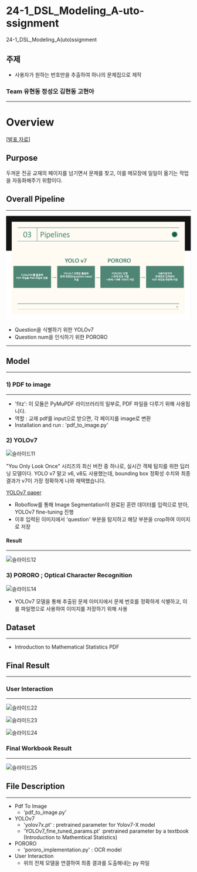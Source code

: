 # 24-1_DSL_Modeling_A-uto-ssignment
24-1_DSL_Modeling_A(uto)ssignment

## 주제
* 사용자가 원하는 번호만을 추출하여 하나의 문제집으로 제작

### Team 유현동 정성오 김현동 고현아
---
# Overview
[[발표 자료](/24-1_Modeling_CV_A(uto)ssignment.pdf)]

## Purpose
두꺼운 전공 교재의 페이지를 넘기면서 문제를 찾고, 이를 메모장에 일일이 옮기는 작업을 자동화해주기 위함이다. 

## Overall Pipeline 
---
![Example Image](/images/pipeline.png)

* Question을 식별하기 위한 YOLOv7
* Question num을 인식하기 위한 PORORO

---

## Model
---
### 1) PDF to image
---
* 'fitz': 이 모듈은 PyMuPDF 라이브러리의 일부로, PDF 파일을 다루기 위해 사용됩니다.
* 역할 : 교재 pdf를 input으로 받으면, 각 페이지를 image로 변환 
* Installation and run : 'pdf_to_image.py'

### 2) YOLOv7

![슬라이드11](https://github.com/DataScience-Lab-Yonsei/24-1_DSL_Modeling_A-uto-ssignment/assets/126374997/6c6b9b56-68f6-44b4-a228-a8c6343cd55a)

"You Only Look Once" 시리즈의 최신 버전 중 하나로, 실시간 객체 탐지를 위한 딥러닝 모델이다. YOLO v7 말고 v6, v8도 사용했는데, bounding box 정확성 수치와 최종 결과가 v7이 가장 정확하게 나와 채택했습니다. 

[YOLOv7 paper](https://arxiv.org/abs/2207.02696)

* Roboflow를 통해 Image Segmentation이 완료된 훈련 데이터를 입력으로 받아, YOLOv7 fine-tuning 진행
* 이후 입력된 이미지에서 'question' 부분을 탐지하고 해당 부분을 crop하여 이미지로 저장

#### Result 
---
![슬라이드12](https://github.com/DataScience-Lab-Yonsei/24-1_DSL_Modeling_A-uto-ssignment/assets/126374997/c777eadb-cfb7-4e53-b83f-59f013593c7a)


### 3) PORORO ; Optical Character Recognition 

![슬라이드14](https://github.com/DataScience-Lab-Yonsei/24-1_DSL_Modeling_A-uto-ssignment/assets/126374997/f435adeb-ab25-4260-b598-54a24b453e01)

* YOLOv7 모델을 통해 추출된 문제 이미지에서 문제 번호를 정확하게 식별하고, 이를 파일명으로 사용하여 이미지를 저장하기 위해 사용

## Dataset
---
* Introduction to Mathematical Statistics PDF

## Final Result
---
### User Interaction
---
![슬라이드22](https://github.com/DataScience-Lab-Yonsei/24-1_DSL_Modeling_A-uto-ssignment/assets/126374997/503dd946-90f8-48be-bdd1-3ffdf1f77b42)

![슬라이드23](https://github.com/DataScience-Lab-Yonsei/24-1_DSL_Modeling_A-uto-ssignment/assets/126374997/def194c9-c941-4ed5-82fd-004d5a07ecc7)

![슬라이드24](https://github.com/DataScience-Lab-Yonsei/24-1_DSL_Modeling_A-uto-ssignment/assets/126374997/24ab19fe-c35b-439e-87d9-43de6aa7df3d)

### Final Workbook Result
---
![슬라이드25](https://github.com/DataScience-Lab-Yonsei/24-1_DSL_Modeling_A-uto-ssignment/assets/126374997/648d12d0-94a6-4ad4-99f4-a3f3af30cf11)

## File Description
---
* Pdf To Image
    * 'pdf_to_image.py'
* YOLOv7
    * 'yolov7x.pt' : pretrained parameter for Yolov7-X model
    * 'YOLOv7_fine_tuned_params.pt' :pretrained parameter by a textbook (Introduction to Mathemtical Statistics)
* PORORO
    * 'pororo_implementation.py' : OCR model
* User Interaction
    * 위의 전체 모델을 연결하여 최종 결과를 도출해내는 py 파일
